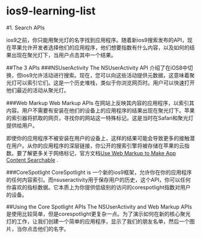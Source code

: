 # ios9-learning-list
#1. Search APIs

ios9之前，你只能用聚光灯的名字找到应用程序。随着新ios9搜索发布的API，现在苹果允许开发者选择他们的应用程序，他们想要指数有什么内容，以及如何的结果出现在聚光灯下，当用户点击其中一个结果。

##The 3 APIs
###NSUserActivity
The NSUserActivity API 介绍了在iOS8中切换，但ios9允许活动进行搜索。现在，您可以向这些活动提供元数据，这意味着聚光灯可以索引它们。这是一个历史堆栈，类似于你浏览网页时。用户可以快速打开他们最近的活动从聚光灯。

###Web Markup
Web Markup APIs 在网站上反映其内容的应用程序，以索引其内容。用户不需要有安装在他们的设备上的应用程序的结果出现在聚光灯下。苹果的索引器将抓取的网页，寻找你的网站这一特殊标记。这是当时在Safari和聚光灯提供给用户。

即使你的应用程序不被安装在用户的设备上，这样的结果可能会导致更多的接触潜在用户。从你的应用程序的深层链接，你公开的搜索引擎将被存储在苹果的云指数。要了解更多关于网络标记，官方文档[Use Web Markup to Make App Content Searchable](https://developer.apple.com/library/prerelease/ios/releasenotes/General/WhatsNewIniOS/Articles/iOS9.html#//apple_ref/doc/uid/TP40016198-SW4) .

###CoreSpotlight
CoreSpotlight is 一个新的ios9框架，允许你在你的应用程序的任何内容索引。而nsuseractivity用于保存用户的历史，这个API，你可以任何你喜欢的指标数据。它本质上为你提供低级别的访问的corespotlight指数对用户的设备。

##Using the Core Spotlight APIs
The NSUserActivity and Web Markup APIs 是使用比较简单，但是corespotlight更复杂一点。为了演示如何在新的核心聚光灯的工作，让我们创建一个简单的应用程序，显示了我们的朋友名单，然后一个图片，当你点击他们的名字。 


